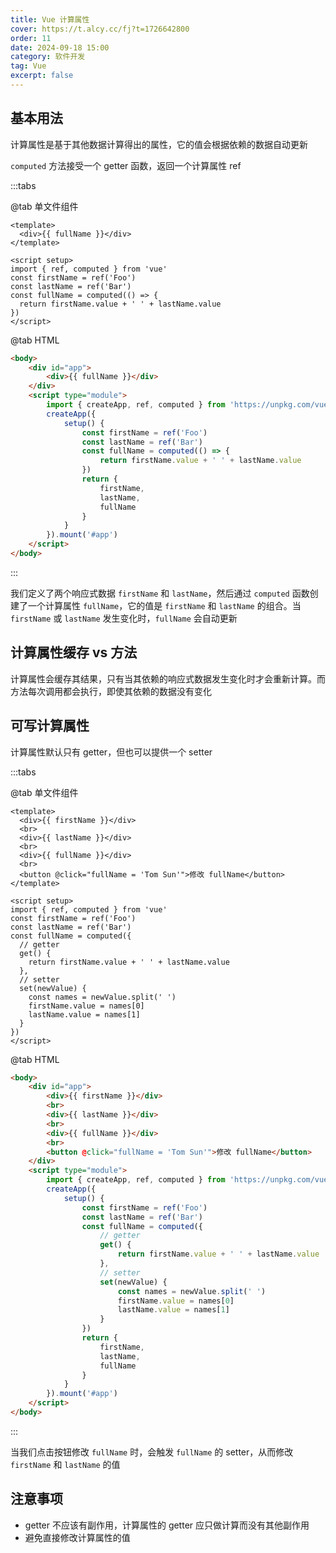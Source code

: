 ```yaml
---
title: Vue 计算属性
cover: https://t.alcy.cc/fj?t=1726642800
order: 11
date: 2024-09-18 15:00
category: 软件开发
tag: Vue
excerpt: false
---
```

## 基本用法

计算属性是基于其他数据计算得出的属性，它的值会根据依赖的数据自动更新

`computed` 方法接受一个 getter 函数，返回一个计算属性 ref

:::tabs

@tab 单文件组件

```vue
<template>
  <div>{{ fullName }}</div>
</template>

<script setup>
import { ref, computed } from 'vue'
const firstName = ref('Foo')
const lastName = ref('Bar')
const fullName = computed(() => {
  return firstName.value + ' ' + lastName.value
})
</script>
```
@tab HTML

```html
<body>
    <div id="app">
        <div>{{ fullName }}</div>
    </div>
    <script type="module">
        import { createApp, ref, computed } from 'https://unpkg.com/vue@3/dist/vue.esm-browser.js'
        createApp({
            setup() {
                const firstName = ref('Foo')
                const lastName = ref('Bar')
                const fullName = computed(() => {
                    return firstName.value + ' ' + lastName.value
                })
                return {
                    firstName,
                    lastName,
                    fullName
                }
            }
        }).mount('#app')
    </script>
</body>
```
:::

我们定义了两个响应式数据 `firstName` 和 `lastName`，然后通过 `computed` 函数创建了一个计算属性 `fullName`，它的值是 `firstName` 和 `lastName` 的组合。当 `firstName` 或 `lastName` 发生变化时，`fullName` 会自动更新

## 计算属性缓存 vs 方法

计算属性会缓存其结果，只有当其依赖的响应式数据发生变化时才会重新计算。而方法每次调用都会执行，即使其依赖的数据没有变化

## 可写计算属性

计算属性默认只有 getter，但也可以提供一个 setter

:::tabs

@tab 单文件组件

```vue
<template>
  <div>{{ firstName }}</div>
  <br>
  <div>{{ lastName }}</div>
  <br>
  <div>{{ fullName }}</div>
  <br>
  <button @click="fullName = 'Tom Sun'">修改 fullName</button>
</template>

<script setup>
import { ref, computed } from 'vue'
const firstName = ref('Foo')
const lastName = ref('Bar')
const fullName = computed({
  // getter
  get() {
    return firstName.value + ' ' + lastName.value
  },
  // setter
  set(newValue) {
    const names = newValue.split(' ')
    firstName.value = names[0]
    lastName.value = names[1]
  }
})
</script>
```
@tab HTML

```html
<body>
    <div id="app">
        <div>{{ firstName }}</div>
        <br>
        <div>{{ lastName }}</div>
        <br>
        <div>{{ fullName }}</div>
        <br>
        <button @click="fullName = 'Tom Sun'">修改 fullName</button>
    </div>
    <script type="module">
        import { createApp, ref, computed } from 'https://unpkg.com/vue@3/dist/vue.esm-browser.js'
        createApp({
            setup() {
                const firstName = ref('Foo')
                const lastName = ref('Bar')
                const fullName = computed({
                    // getter
                    get() {
                        return firstName.value + ' ' + lastName.value
                    },
                    // setter
                    set(newValue) {
                        const names = newValue.split(' ')
                        firstName.value = names[0]
                        lastName.value = names[1]
                    }
                })
                return {
                    firstName,
                    lastName,
                    fullName
                }
            }
        }).mount('#app')
    </script>
</body>
```
:::

当我们点击按钮修改 `fullName` 时，会触发 `fullName` 的 setter，从而修改 `firstName` 和 `lastName` 的值

## 注意事项

- getter 不应该有副作用，计算属性的 getter 应只做计算而没有其他副作用
- 避免直接修改计算属性的值
